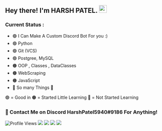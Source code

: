 <h2> Hey there! I'm HARSH PATEL. <img src="https://github.com/souvikguria98/souvikguria98/blob/master/Hi.gif" width="25"></h2>

### Current Status : 
  - 🟢 I Can Make A Custom Discord Bot For you :)
  - 🟢 Python
  - 🟢 Git (VCS)
  - 🟢 Postgree, MySQL
  - 🟠 OOP , Classes , DataClasses
  - 🟠 WebScraping
  - 🟠 JavaScript
  - 🔴 So many Things 🤡

🟢 = Good in 🟠 = Started Little Learning 🔴 = Not Started Learning

### 👀 Contact Me on Discord **HarshPatel5940#9186** For Anything! 

![Profile Views](https://komarev.com/ghpvc/?username=HarshPatel5940&label=Profile-Views)
[![](https://img.shields.io/static/v1?label=HARSHPATEL&logo=github&message=Follow&color=black)](https://github.com/HarshPatel5940)
[![](https://img.shields.io/static/v1?label=MyDiscordServer&logo=Discord&message=JoinNow&color=cyan)](https://discord.gg/WFVB3k5Dfq)
[![](https://img.shields.io/static/v1?label=HARSHPATEL&logo=twitter&message=Follow&color=purple)](https://twitter.com/intent/follow?screen_name=HarshPatelN1)
[![](https://img.shields.io/static/v1?label=Fiver&message=Check-my-gig&color=leafgreen)](https://www.fiverr.com/share/r90egx)
